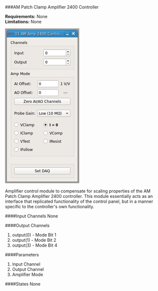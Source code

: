 ###AM Patch Clamp Amplifier 2400 Controller

**Requirements:** None  
**Limitations:** None  

![Module GUI](am-amp2400.png)

<!--start-->
Amplifier control module to compensate for scaling properties of the AM Patch Clamp Amplifier 2400 controller. This module essentially acts as an interface that replicated functionality of the control panel, but in a manner specific to the controller's own functionality. 
<!--end-->

####Input Channels
None

####Output Channels  
1. output(0) - Mode Bit 1
2. output(1) - Mode Bit 2
3. output(3) - Mode Bit 4

####Parameters
1. Input Channel
2. Output Channel 
3. Amplifier Mode

####States
None

